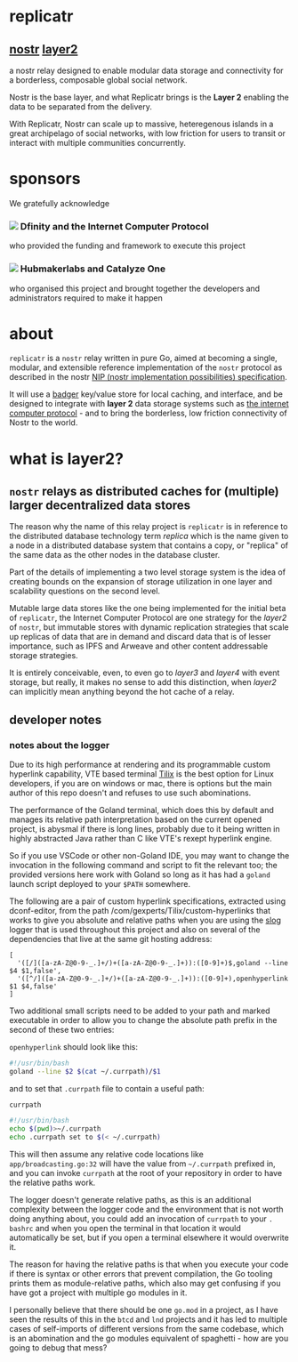 # replicatr

## [nostr](https://nostr.com/) [layer2](#layer2)

a nostr relay designed to enable modular data storage and connectivity for a borderless, composable global social network.

Nostr is the base layer, and what Replicatr brings is the **Layer 2** enabling the data to be separated from the delivery.

With Replicatr, Nostr can scale up to massive, heteregenous islands in a great archipelago of social networks, with low friction for users to transit or interact with multiple communities concurrently.

# sponsors

We gratefully acknowledge 

### ![](https://cdn-assets-eu.frontify.com/s3/frontify-enterprise-files-eu/eyJwYXRoIjoiZGZpbml0eVwvZmlsZVwvZmE0QTVhcUR4MWVWZVJFQTRiTnAucG5nIn0:dfinity:IdAJOMHSBmHNqnd87mG-FQjWJO9E7dGTG802kJeqRTk?width=32) Dfinity and the Internet Computer Protocol

who provided the funding and framework to execute this project

### ![](https://aqs24-xaaaa-aaaal-qbbea-cai.ic0.app/logos/catalyze-mini.svg) Hubmakerlabs and Catalyze One

who organised this project and brought together the developers and administrators required to make it happen

# about

`replicatr` is a `nostr` relay written in pure Go, aimed at becoming a single,
modular, and extensible reference implementation of the `nostr` protocol as
described in the
nostr [NIP (nostr implementation possibilities) specification](https://github.com/nostr-protocol/nips).

It will use a [badger](https://github.com/dgraph-io/badger)
key/value store for local caching, and interface, and be designed to integrate with **layer 2** data storage systems such as [the internet computer protocol](https://internetcomputer.org) - and to bring the borderless, low friction connectivity of Nostr to the world.

# what is **layer2**?

## `nostr` relays as distributed caches for (multiple) larger decentralized data stores

The reason why the name of this relay project is `replicatr` is in reference to the distributed database technology term *replica* which is the name given to a node in a distributed database system that contains a copy, or "replica" of the same data as the other nodes in the database cluster.

Part of the details of implementing a two level storage system is the idea of creating bounds on the expansion of storage utilization in one layer and scalability questions on the second level.

Mutable large data stores like the one being implemented for the initial beta of `replicatr`, the Internet Computer Protocol are one strategy for the *layer2* of `nostr`, but immutable stores with dynamic replication strategies that scale up replicas of data that are in demand and discard data that is of lesser importance, such as IPFS and Arweave and other content addressable storage strategies.

It is entirely conceivable, even, to even go to *layer3* and *layer4* with event storage, but really, it makes no sense to add this distinction, when *layer2* can implicitly mean anything beyond the hot cache of a relay.

## developer notes

### notes about the logger

Due to its high performance at rendering and its programmable custom 
hyperlink capability, VTE based terminal 
[Tilix](https://github.com/gnunn1/tilix) is the best option for Linux 
developers, if you are on windows or mac, there is options but the main 
author of this repo doesn't and refuses to use such abominations.

The performance of the Goland terminal, which does this by default and 
manages its relative path interpretation based on the current opened project,
is abysmal if there is long lines, probably due to it being written in 
highly abstracted Java rather than C like VTE's rexept hyperlink engine.

So if you use VSCode or other non-Goland IDE, you may want to change the 
invocation in the following command and script to fit the relevant too; the 
provided versions here work with Goland so long as it has had a `goland` 
launch script deployed to your `$PATH` somewhere.

The following are a pair of custom hyperlink specifications, extracted using 
dconf-editor, from the path /com/gexperts/Tilix/custom-hyperlinks that works 
to give you absolute and relative paths when you are using the 
[slog](https://mleku.dev/git/slog) logger that is used throughout this 
project and also on several of the dependencies that live at the same git 
hosting address:

```
[
  '([/]([a-zA-Z@0-9-_.]+/)+([a-zA-Z@0-9-_.]+)):([0-9]+)$,goland --line $4 $1,false',
  '([^/]([a-zA-Z@0-9-_.]+/)+([a-zA-Z@0-9-_.]+)):([0-9]+),openhyperlink $1 $4,false'
]
```

Two additional small scripts need to be added to your path and marked 
executable in order to allow you to change the absolute path prefix in the 
second of these two entries:

`openhyperlink` should look like this:
```bash
#!/usr/bin/bash
goland --line $2 $(cat ~/.currpath)/$1

```
and to set that `.currpath` file to contain a useful path:

`currpath`

```bash
#!/usr/bin/bash
echo $(pwd)>~/.currpath
echo .currpath set to $(< ~/.currpath)

```

This will then assume any relative code locations like `app/broadcasting.go:32`
will have the value from `~/.currpath` prefixed in, and you can invoke 
`currpath` at the root of your repository in order to have the relative 
paths work.

The logger doesn't generate relative paths, as this is an additional 
complexity between the logger code and the environment that is not worth 
doing anything about, you could add an invocation of `currpath` to your `.
bashrc` and when you open the terminal in that location it would 
automatically be set, but if you open a terminal elsewhere it would 
overwrite it.

The reason for having the relative paths is that when you execute your code 
if there is syntax or other errors that prevent compilation, the Go tooling 
prints them as module-relative paths, which also may get confusing if you 
have got a project with multiple go modules in it.

I personally believe that there should be one `go.mod` in a project, as I 
have seen the results of this in the `btcd` and `lnd` projects and it has 
led to multiple cases of self-imports of different versions from the same 
codebase, which is an abomination and the go modules equivalent of 
spaghetti - how are you going to debug that mess?
